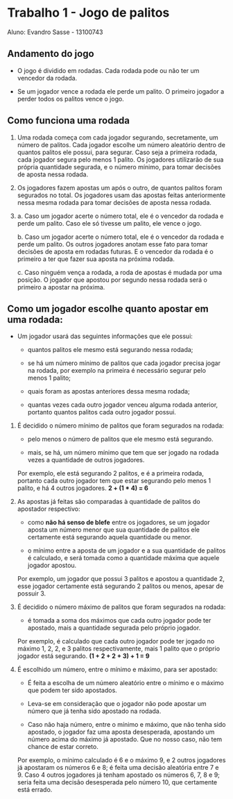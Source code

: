 # Trabalho 1 - Jogo de palitos

Aluno: Evandro Sasse - 13100743

## Andamento do jogo

- O jogo é dividido em rodadas.
  Cada rodada pode ou não ter um vencedor da rodada.

- Se um jogador vence a rodada ele perde um palito.
  O primeiro jogador a perder todos os palitos vence o jogo.
  
## Como funciona uma rodada
  
1. Uma rodada começa com cada jogador segurando, secretamente, um número de palitos.
   Cada jogador escolhe um número aleatório dentro de quantos palitos ele possui, para segurar.
   Caso seja a primeira rodada, cada jogador segura pelo menos 1 palito.
   Os jogadores utilizarão de sua própria quantidade segurada, e o número mínimo, para tomar decisões de aposta nessa rodada.
   
2. Os jogadores fazem apostas um após o outro, de quantos palitos foram segurados no total.
   Os jogadores usam das apostas feitas anteriormente nessa mesma rodada para tomar decisões de aposta nessa rodada.

3. a. Caso um jogador acerte o número total, ele é o vencedor da rodada e perde um palito.
   Caso ele só tivesse um palito, ele vence o jogo.

   b. Caso um jogador acerte o número total, ele é o vencedor da rodada e perde um palito.
   Os outros jogadores anotam esse fato para tomar decisões de aposta em rodadas futuras.
   E o vencedor da rodada é o primeiro a ter que fazer sua aposta na próxima rodada.
   
   c. Caso ninguém vença a rodada, a roda de apostas é mudada por uma posição.
   O jogador que apostou por segundo nessa rodada será o primeiro a apostar na próxima.

## Como um jogador escolhe quanto apostar em uma rodada:

-  Um jogador usará das seguintes informações que ele possui:

    - quantos palitos ele mesmo está segurando nessa rodada;
    
    - se há um número mínimo de palitos que cada jogador precisa jogar na rodada,
    por exemplo na primeira é necessário segurar pelo menos 1 palito;
    
    - quais foram as apostas anteriores dessa mesma rodada;
    
    - quantas vezes cada outro jogador venceu alguma rodada anterior,
    portanto quantos palitos cada outro jogador possui.
    
1. É decidido o número mínimo de palitos que foram segurados na rodada:

    - pelo menos o número de palitos que ele mesmo está segurando.
    
    - mais, se há, um número mínimo que tem que ser jogado na rodada vezes a quantidade de outros jogadores.
    
   Por exemplo, ele está segurando 2 palitos, e é a primeira rodada, portanto cada outro jogador tem que
   estar segurando pelo menos 1 palito, e há 4 outros jogadores. **2 + (1 * 4) = 6**
    
2. As apostas já feitas são comparadas à quantidade de palitos do apostador respectivo:
    
    - como **não há senso de blefe** entre os jogadores, se um jogador aposta um número menor que sua quantidade de palitos
    ele certamente está segurando aquela quantidade ou menor.
    
    - o mínimo entre a aposta de um jogador e a sua quantidade de palitos é calculado, e será tomada como a quantidade
    máxima que aquele jogador apostou.
    
   Por exemplo, um jogador que possui 3 palitos e apostou a quantidade 2,
   esse jogador certamente está segurando 2 palitos ou menos, apesar de possuir 3.
   
3. É decidido o número máximo de palitos que foram segurados na rodada:

    - é tomada a soma dos máximos que cada outro jogador pode ter apostado, mais a quantidade segurada pelo próprio jogador.
    
   Por exemplo, é calculado que cada outro jogador pode ter jogado no máximo 1, 2, 2, e 3 palitos respectivamente, mais
   1 palito que o próprio jogador está segurando. **(1 + 2 + 2 + 3) + 1 = 9**
   
4. É escolhido um número, entre o mínimo e máximo, para ser apostado:

    - É feita a escolha de um número aleatório entre o mínimo e o máximo que podem ter sido apostados.
    
    - Leva-se em consideração que o jogador não pode apostar um número que já tenha sido apostado na rodada.
    
    - Caso não haja número, entre o mínimo e máximo, que não tenha sido apostado, o jogador faz uma aposta desesperada,
    apostando um número acima do máximo já apostado. Que no nosso caso, não tem chance de estar correto.
    
   Por exemplo, o mínimo calculado é 6 e o máximo 9, e 2 outros jogadores já apostaram os números 6 e 8;
   é feita uma decisão aleatória entre 7 e 9. Caso 4 outros jogadores já tenham apostado os números 6, 7, 8 e 9;
   seria feita uma decisão desesperada pelo número 10, que certamente está errado.
